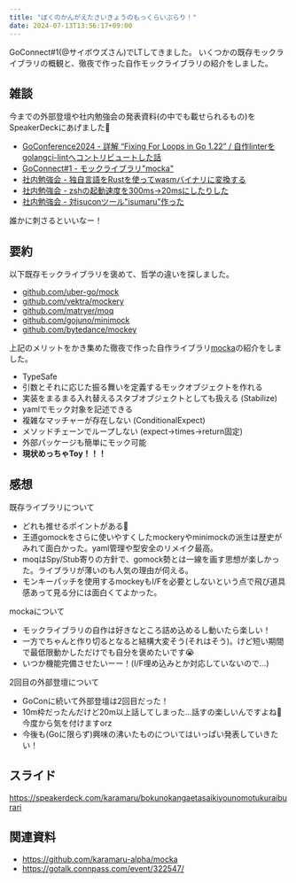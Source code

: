 ```yaml
---
title: "ぼくのかんがえたさいきょうのもっくらいぶらり！"
date: 2024-07-13T13:56:17+09:00
---
```



GoConnect#1(@サイボウズさん)でLTしてきました。
いくつかの既存モックライブラリの概観と、徹夜で作った自作モックライブラリの紹介をしました。

<!--more-->

## 雑談

今までの外部登壇や社内勉強会の発表資料(の中でも載せられるもの)をSpeakerDeckにあげました👏

- [GoConference2024 - 詳解 “Fixing For Loops in Go 1.22” / 自作linterをgolangci-lintへコントリビュートした話](https://speakerdeck.com/karamaru/xiang-jie-fixing-for-loops-in-go-1-dot-22-zi-zuo-linterwogolangci-linthekontoribiyutositahua)
- [GoConnect#1 - モックライブラリ"mocka"](https://speakerdeck.com/karamaru/bokunokangaetasaikiyounomotukuraiburari)
- [社内勉強会 - 独自言語をRustを使ってwasmバイナリに変換する](https://speakerdeck.com/karamaru/zi-zuo-yan-yu-worustdewasmnikonpairusuru)
- [社内勉強会 - zshの起動速度を300ms->20msにしたりした](https://speakerdeck.com/karamaru/zsh-star-dan-desukutotupuhuan-jing-zui-su-womu-zhi-site)
- [社内勉強会 - 対isuconツール"isumaru"作った](https://speakerdeck.com/karamaru/dui-isuconmetorikusuturu-isumaruzuo-tuta)


誰かに刺さるといいなー！

## 要約

以下既存モックライブラリを褒めて、哲学の違いを探しました。
- [github.com/uber-go/mock](github.com/uber-go/mock)
- [github.com/vektra/mockery](github.com/vektra/mockery)
- [github.com/matryer/moq](github.com/matryer/moq)
- [github.com/gojuno/minimock](github.com/gojuno/minimock)
- [github.com/bytedance/mockey](github.com/bytedance/mockey)

上記のメリットをかき集めた徹夜で作った自作ライブラリ[mocka](https://github.com/karamaru-alpha/mocka)の紹介をしました。
- TypeSafe
- 引数とそれに応じた振る舞いを定義するモックオブジェクトを作れる
- 実装をまるまる入れ替えるスタブオブジェクトとしても扱える (Stabilize)
- yamlでモック対象を記述できる
- 複雑なマッチャーが存在しない (ConditionalExpect)
- メソッドチェーンでループしない (expect->times->return固定)
- 外部パッケージも簡単にモック可能
- **現状めっちゃToy！！！**

## 感想

既存ライブラリについて
- どれも推せるポイントがある👏
- 王道gomockをさらに使いやすくしたmockeryやminimockの派生は歴史がみれて面白かった。yaml管理や型安全のリメイク最高。
- moqはSpy/Stub寄りの方針で、gomock勢とは一線を画す思想が楽しかった。ライブラリが薄いのも人気の理由が伺える。
- モンキーパッチを使用するmockeyもI/Fを必要としないという点で飛び道具感あって見る分には面白くてよかった。

mockaについて
- モックライブラリの自作は好きなところ詰め込めるし動いたら楽しい！
- 一方でちゃんと作り切るとなると結構大変そう(それはそう)。けど短い期間で最低限動かしただけでも自分を褒めたいです😭
- いつか機能完備させたいーー！(I/F埋め込みとか対応していないので...)

2回目の外部登壇について
- GoConに続いて外部登壇は2回目だった！
- 10m枠だったんだけど20m以上話してしまった...話すの楽しいんですよね🥺 今度から気を付けますorz
- 今後も(Goに限らず)興味の沸いたものについてはいっぱい発表していきたい！

## スライド

https://speakerdeck.com/karamaru/bokunokangaetasaikiyounomotukuraiburari

## 関連資料

- https://github.com/karamaru-alpha/mocka
- https://gotalk.connpass.com/event/322547/
